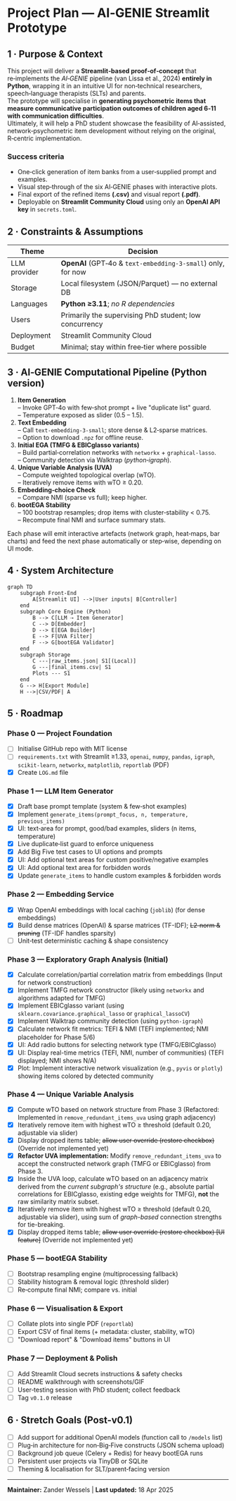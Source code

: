 # Project Plan — **AI‑GENIE Streamlit Prototype**

## 1 · Purpose & Context
This project will deliver a **Streamlit‑based proof‑of‑concept** that re‑implements the *AI‑GENIE* pipeline (van Lissa et al., 2024) **entirely in Python**, wrapping it in an intuitive UI for non‑technical researchers, speech‑language therapists (SLTs) and parents.  
The prototype will specialise in **generating psychometric items that measure communicative participation outcomes of children aged 6‑11 with communication difficulties**.  
Ultimately, it will help a PhD student showcase the feasibility of AI‑assisted, network‑psychometric item development without relying on the original, R‑centric implementation.

### Success criteria
- One‑click generation of item banks from a user‑supplied prompt and examples.  
- Visual step‑through of the six AI‑GENIE phases with interactive plots.  
- Final export of the refined items **(.csv)** and visual report **(.pdf)**.  
- Deployable on **Streamlit Community Cloud** using only an **OpenAI API key** in `secrets.toml`.

## 2 · Constraints & Assumptions
| Theme | Decision |
|-------|----------|
| LLM provider | **OpenAI** (GPT‑4o & `text-embedding-3-small`) only, for now |
| Storage | Local filesystem (JSON/Parquet) — no external DB |
| Languages | **Python ≥3.11**; *no R dependencies* |
| Users | Primarily the supervising PhD student; low concurrency |
| Deployment | Streamlit Community Cloud |
| Budget | Minimal; stay within free‑tier where possible |

## 3 · AI‑GENIE Computational Pipeline (Python version)
1. **Item Generation**  
   – Invoke GPT‑4o with few‑shot prompt + live "duplicate list" guard.  
   – Temperature exposed as slider (0.5 – 1.5).
2. **Text Embedding**  
   – Call `text-embedding-3-small`; store dense & L2‑sparse matrices.  
   – Option to download `.npz` for offline reuse.
3. **Initial EGA (TMFG & EBICglasso variants)**  
   – Build partial‑correlation networks with `networkx` + `graphical‑lasso`.  
   – Community detection via Walktrap (*python‑igraph*).
4. **Unique Variable Analysis (UVA)**  
   – Compute weighted topological overlap (wTO).  
   – Iteratively remove items with wTO ≥ 0.20.
5. **Embedding‑choice Check**  
   – Compare NMI (sparse vs full); keep higher.
6. **bootEGA Stability**  
   – 100 bootstrap resamples; drop items with cluster‑stability < 0.75.  
   – Recompute final NMI and surface summary stats.

Each phase will emit interactive artefacts (network graph, heat‑maps, bar charts) and feed the next phase automatically or step‑wise, depending on UI mode.

## 4 · System Architecture
```mermaid
graph TD
    subgraph Front‑End
        A[Streamlit UI] -->|User inputs| B[Controller]
    end
    subgraph Core Engine (Python)
        B --> C[LLM ⇢ Item Generator]
        C --> D[Embedder]
        D --> E[EGA Builder]
        E --> F[UVA Filter]
        F --> G[bootEGA Validator]
    end
    subgraph Storage
        C ---|raw_items.json| S1[(Local)]
        G ---|final_items.csv| S1
        Plots --- S1
    end
    G --> H[Export Module]
    H -->|CSV/PDF| A
```

## 5 · Roadmap
### Phase 0 — Project Foundation
- [ ] Initialise GitHub repo with MIT license
- [ ] `requirements.txt` with Streamlit ≥1.33, `openai`, `numpy`, `pandas`, `igraph`, `scikit‑learn`, `networkx`, `matplotlib`, `reportlab` (PDF)
- [x] Create `LOG.md` file

### Phase 1 — LLM Item Generator
- [x] Draft base prompt template (system & few‑shot examples)
- [x] Implement `generate_items(prompt_focus, n, temperature, previous_items)`
- [x] UI: text‑area for prompt, good/bad examples, sliders (n items, temperature)
- [x] Live duplicate‑list guard to enforce uniqueness
- [x] Add Big Five test cases to UI options and prompts
- [x] UI: Add optional text areas for custom positive/negative examples
- [x] UI: Add optional text area for forbidden words
- [x] Update `generate_items` to handle custom examples & forbidden words

### Phase 2 — Embedding Service
- [x] Wrap OpenAI embeddings with local caching (`joblib`) (for dense embeddings)
- [x] Build dense matrices (OpenAI) & sparse matrices (TF-IDF); ~~L2‑norm & pruning~~ (TF-IDF handles sparsity)
- [ ] Unit‑test deterministic caching & shape consistency

### Phase 3 — Exploratory Graph Analysis (Initial)
- [x] Calculate correlation/partial correlation matrix from embeddings (Input for network construction)
- [x] Implement TMFG network constructor (likely using `networkx` and algorithms adapted for TMFG)
- [x] Implement EBICglasso variant (using `sklearn.covariance.graphical_lasso` or `graphical_lassoCV`)
- [x] Implement Walktrap community detection (using `python-igraph`)
- [x] Calculate network fit metrics: TEFI & NMI (TEFI implemented; NMI placeholder for Phase 5/6)
- [x] UI: Add radio buttons for selecting network type (TMFG/EBICglasso)
- [x] UI: Display real-time metrics (TEFI, NMI, number of communities) (TEFI displayed; NMI shows N/A)
- [x] Plot: Implement interactive network visualization (e.g., `pyvis` or `plotly`) showing items colored by detected community

### Phase 4 — Unique Variable Analysis
- [x] Compute wTO based on network structure from Phase 3 (Refactored: Implemented in `remove_redundant_items_uva` using graph adjacency)
- [x] Iteratively remove item with highest wTO ≥ threshold (default 0.20, adjustable via slider)
- [x] Display dropped items table; ~~allow user override (restore checkbox)~~ (Override not implemented yet)
- [x] **Refactor UVA implementation:** Modify `remove_redundant_items_uva` to accept the constructed network graph (TMFG or EBICglasso) from Phase 3.
- [x] Inside the UVA loop, calculate wTO based on an adjacency matrix derived from the *current subgraph's structure* (e.g., absolute partial correlations for EBICglasso, existing edge weights for TMFG), **not** the raw similarity matrix subset.
- [x] Iteratively remove item with highest wTO ≥ threshold (default 0.20, adjustable via slider), using sum of *graph-based* connection strengths for tie-breaking.
- [x] Display dropped items table; ~~allow user override (restore checkbox) [UI feature]~~ (Override not implemented yet)

### Phase 5 — bootEGA Stability
- [ ] Bootstrap resampling engine (multiprocessing fallback)
- [ ] Stability histogram & removal logic (threshold slider)
- [ ] Re‑compute final NMI; compare vs. initial

### Phase 6 — Visualisation & Export
- [ ] Collate plots into single PDF (`reportlab`)
- [ ] Export CSV of final items (+ metadata: cluster, stability, wTO)
- [ ] "Download report" & "Download items" buttons in UI

### Phase 7 — Deployment & Polish
- [ ] Add Streamlit Cloud secrets instructions & safety checks
- [ ] README walkthrough with screenshots/GIF
- [ ] User‑testing session with PhD student; collect feedback
- [ ] Tag `v0.1.0` release

## 6 · Stretch Goals (Post‑v0.1)
- [ ] Add support for additional OpenAI models (function call to `/models` list)
- [ ] Plug‑in architecture for non‑Big‑Five constructs (JSON schema upload)
- [ ] Background job queue (Celery + Redis) for heavy bootEGA runs
- [ ] Persistent user projects via TinyDB or SQLite
- [ ] Theming & localisation for SLT/parent‑facing version

---

**Maintainer:** Zander Wessels | **Last updated:** 18 Apr 2025
